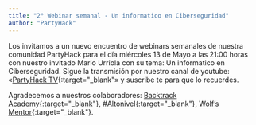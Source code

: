 ```yaml
---
title: "2° Webinar semanal - Un informatico en Ciberseguridad"
author: "PartyHack"
---
```



Los invitamos a un nuevo encuentro de webinars semanales de nuestra comunidad PartyHack para el día miércoles 13 de Mayo a las 21:00 horas con nuestro invitado Mario Urriola con su tema: Un informatico en Ciberseguridad. Sigue la transmisión por nuestro canal de youtube: «[PartyHack TV](https://www.youtube.com/channel/UCHLBYZ7Sv3jFCiBN3AgMUSA?sub_confirmation=1){:target="_blank"» y suscribe te para que lo recuerdes.

Agradecemos a nuestros colaboradores: [Backtrack Academy](https://www.linkedin.com/company/10327440/){:target="_blank"}, [#Altonivel](https://www.linkedin.com/feed/hashtag/?keywords=altonivel&highlightedUpdateUrns=urn%3Ali%3Aactivity%3A6675797473685987328){:target="_blank"}, [Wolf’s Mentor](https://www.linkedin.com/company/40707278/){:target="_blank"}.
